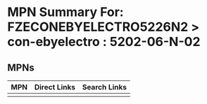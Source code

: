 



# MPN Summary For: FZECONEBYELECTRO5226N2 > con-ebyelectro : 5202-06-N-02

## MPNs
  

|MPN|Direct Links|Search Links|
| :--- | :--- | :--- |
||||
